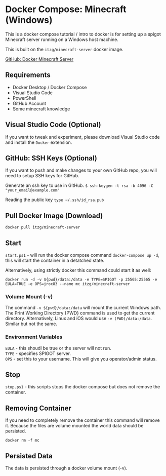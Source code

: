 # Docker Compose: Minecraft (Windows)
This is a docker compose tutorial / intro to docker is for setting up a spigot Minecraft server running on a Windows host machine.

This is built on the `itzg/minecraft-server` docker image.

[GitHub: Docker Minecraft Server](https://github.com/itzg/docker-minecraft-server/blob/master/README.md)   

## Requirements
* Docker Desktop / Docker Compose
* Visual Studio Code
* PowerShell
* GitHub Account
* Some minecraft knowledge

## Visual Studio Code (Optional)
If you want to tweak and experiment, please download Visual Studio code and install the `Docker` extension.   

## GitHub: SSH Keys (Optional)
If you want to push and make changes to your own GitHub repo, you will need to setup SSH keys for GitHub.

Generate an ssh key to use in GitHub.
`$ ssh-keygen -t rsa -b 4096 -C "your_email@example.com"`   

Reading the public key
`type ~/.ssh/id_rsa.pub`   

## Pull Docker Image (Download)
`docker pull itzg/minecraft-server`

## Start
`start.ps1` - will run the docker compose command `docker-compose up -d`, this will start the container in a detatched state.

Alternatively, using strictly docker this command could start it as well:   

`docker run -d -v ${pwd}/data:/data -e TYPE=SPIGOT -p 25565:25565 -e EULA=TRUE -e OPS=jroc83 --name mc itzg/minecraft-server`

### Volume Mount (-v)
The command `-v ${pwd}/data:/data` will mount the current Windows path. The Print Working Directory {PWD} command is used to get the current directory. Alternatively, Linux and iOS would use `-v (PWD)/data:/data`. Similar but not the same.

### Environment Variables
`EULA` - this shoudl be true or the server will not run.   
`TYPE` - specifies SPIGOT server.   
`OPS` - set this to your username. This will give you operator/admin status.   

## Stop
`stop.ps1` - this scripts stops the docker compose but does not remove the container.

## Removing Container
If you need to completely remove the container this command will remove it. Because the files are volume mounted the world data should be persisted.

`docker rm -f mc`

## Persisted Data
The data is persisted through a docker volume mount (-v).
